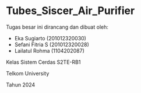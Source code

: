 # Tubes_Siscer_Air_Purifier


Tugas besar ini dirancang dan dibuat oleh:
- Eka Sugiarto (201012320030)
- Sefani Fitria S (201012320028)
- Lailatul Rohma (1104202087)


Kelas Sistem Cerdas S2TE-RB1

Telkom University

Tahun 2024
